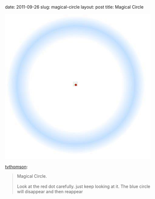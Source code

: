 date: 2011-09-26
slug: magical-circle
layout: post
title: Magical Circle


<img src="/static/tumblr_files/tumblr_ls4n9boIfU1qi6eyao1_500.jpg"/><br/><p><a href="http://tvthomson.tumblr.com/post/10683932969" target="_blank">tvthomson</a>:</p>

<blockquote>

<p>Magical Circle.<br/><br/> Look at the red dot carefully. just keep looking at it. The blue circle will disappear and then reappear</p>

</blockquote>
